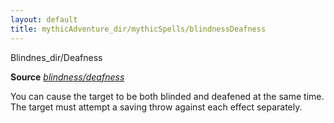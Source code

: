 ```yaml
---
layout: default
title: mythicAdventure_dir/mythicSpells/blindnessDeafness
---
```

Blindnes_dir/Deafness

**Source** [_blindness/deafness_](spell_dir/blindnessDeafness#_blindness-deafness)

You can cause the target to be both blinded and deafened at the same time. The target must attempt a saving throw against each effect separately.

